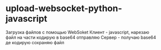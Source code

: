 # upload-websocket-python-javascript
Загрузка файлов с помощью WebSoket
Клиент - javascript, нарезаю файл на части кодирую в base64 отправляю
Сервер - получаю base64 де кодирую сохраняю файл
